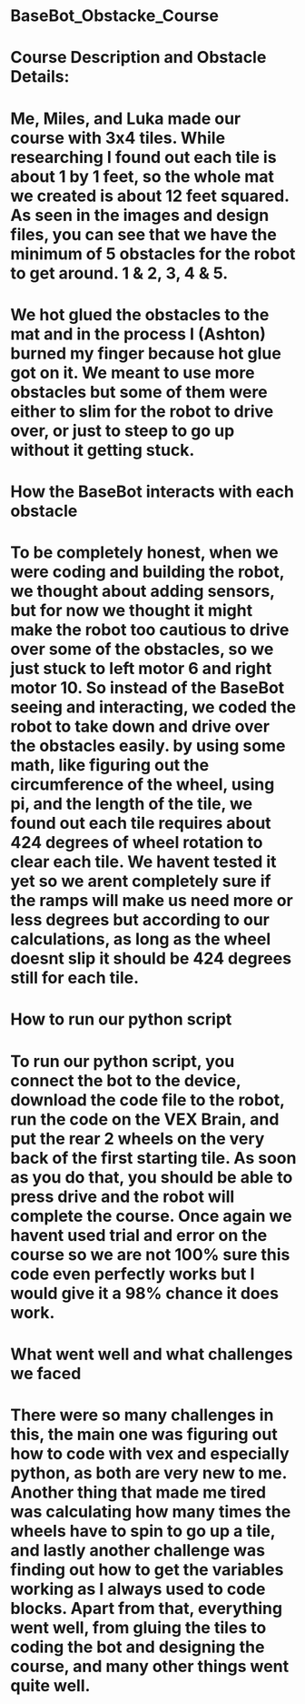 # BaseBot_Obstacke_Course
# Course Description and Obstacle Details:
# Me, Miles, and Luka made our course with 3x4 tiles.  While researching I found out each tile is about 1 by 1 feet, so the whole mat we created is about 12 feet squared.  As seen in the images and design files, you can see that we have the minimum of 5 obstacles for the robot to get around. 1 & 2, 3, 4 & 5.  
# We hot glued the obstacles to the mat and in the process I (Ashton) burned my finger because hot glue got on it.  We meant to use more obstacles but some of them were either to slim for the robot to drive over, or just to steep to go up without it getting stuck.  

# How the BaseBot interacts with each obstacle
# To be completely honest, when we were coding and building the robot, we thought about adding sensors, but for now we thought it might make the robot too cautious to drive over some of the obstacles, so we just stuck to left motor 6 and right motor 10.  So instead of the BaseBot seeing and interacting, we coded the robot to take down and drive over the obstacles easily.  by using some math, like figuring out the circumference of the wheel, using pi, and the length of the tile, we found out each tile requires about 424 degrees of wheel rotation to clear each tile.  We havent tested it yet so we arent completely sure if the ramps will make us need more or less degrees but according to our calculations, as long as the wheel doesnt slip it should be 424 degrees still for each tile.

# How to run our python script

# To run our python script, you connect the bot to the device, download the code file to the robot, run the code on the VEX Brain, and put the rear 2 wheels on the very back of the first starting tile.  As soon as you do that, you should be able to press drive and the robot will complete the course.  Once again we havent used trial and error on the course so we are not 100% sure this code even perfectly works but I would give it a 98% chance it does work.  

# What went well and what challenges we faced

# There were so many challenges in this, the main one was figuring out how to code with vex and especially python, as both are very new to me.  Another thing that made me tired was calculating how many times the wheels have to spin to go up a tile, and lastly another challenge was finding out how to get the variables working as I always used to code blocks.  Apart from that, everything went well, from gluing the tiles to coding the bot and designing the course, and many other things went quite well.
